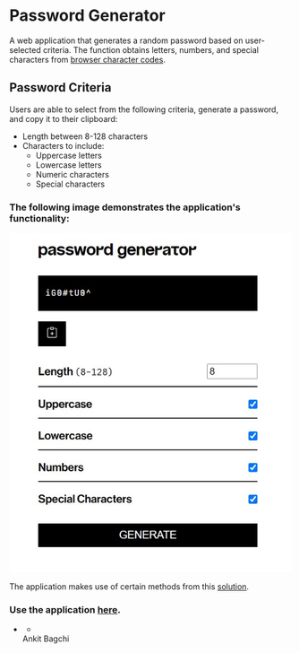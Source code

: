 # Password Generator

<!-- ![password generator demo](/assets/demo.jpg) -->

A web application that generates a random password based on user-selected criteria. The function obtains letters, numbers, and special characters from [browser character codes](http://www.net-comber.com/charset.html).

## Password Criteria

Users are able to select from the following criteria, generate a password, and copy it to their clipboard:

- Length between 8-128 characters
- Characters to include:
  - Uppercase letters
  - Lowercase letters
  - Numeric characters
  - Special characters

### The following image demonstrates the application's functionality:

![password generator demo](/assets/demo.jpg)

The application makes use of certain methods from this [solution](https://www.youtube.com/watch?v=duNmhKgtcsI&t=1709s).

### Use the application [here](https://ya1sec.github.io/pwgen/).

- -
  Ankit Bagchi
